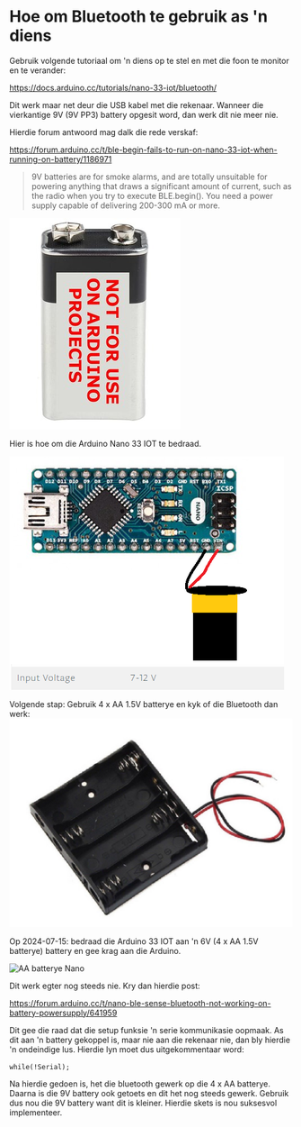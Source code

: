 # Hoe om Bluetooth te gebruik as 'n diens

Gebruik volgende tutoriaal om 'n diens op te stel en met die foon te monitor en te verander:

https://docs.arduino.cc/tutorials/nano-33-iot/bluetooth/


Dit werk maar net deur die USB kabel met die rekenaar.  Wanneer die vierkantige 9V (9V PP3) battery opgesit word, dan werk dit nie meer nie.

Hierdie forum antwoord mag dalk die rede verskaf:

https://forum.arduino.cc/t/ble-begin-fails-to-run-on-nano-33-iot-when-running-on-battery/1186971

> 9V batteries are for smoke alarms, and are totally unsuitable for powering anything that draws a significant amount of current, such as the radio when you try to execute BLE.begin().
> You need a power supply capable of delivering 200-300 mA or more. 

![9VPP3 battery](Prente\1_Battery9VPP3.jpeg)

Hier is hoe om die Arduino Nano 33 IOT te bedraad.

![Arduino bedraad Nano](Prente\2_ArduinoBedraad.png)

Volgende stap:  Gebruik 4 x AA 1.5V batterye en kyk of die Bluetooth dan werk:
![Arduino bedraad Nano](Prente\3_AA_batterye.png)


Op 2024-07-15:  bedraad die Arduino 33 IOT aan 'n 6V (4 x AA 1.5V batterye) battery en gee krag aan die Arduino.

![AA batterye Nano](Prente/4_AA_bedrading.jpg)

Dit werk egter nog steeds nie.  Kry dan hierdie post:

https://forum.arduino.cc/t/nano-ble-sense-bluetooth-not-working-on-battery-powersupply/641959

Dit gee die raad dat die setup funksie 'n serie kommunikasie oopmaak.  As dit aan 'n battery gekoppel is, maar nie aan die rekenaar nie, dan bly hierdie 'n ondeindige lus.  Hierdie lyn moet dus uitgekommentaar word:

```
while(!Serial);
```

Na hierdie gedoen is, het die bluetooth gewerk op die 4 x AA batterye.  Daarna is die 9V battery ook getoets en dit het nog steeds gewerk.  Gebruik dus nou die 9V battery want dit is kleiner.  Hierdie skets is nou suksesvol implementeer.
 
